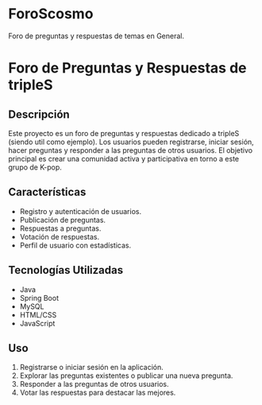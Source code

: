 # ForoScosmo
Foro de preguntas y respuestas de temas en General.
# Foro de Preguntas y Respuestas de tripleS

## Descripción

Este proyecto es un foro de preguntas y respuestas dedicado a tripleS (siendo util como ejemplo). Los usuarios pueden registrarse, iniciar sesión, hacer preguntas y responder a las preguntas de otros usuarios. El objetivo principal es crear una comunidad activa y participativa en torno a este grupo de K-pop.

## Características

- Registro y autenticación de usuarios.
- Publicación de preguntas.
- Respuestas a preguntas.
- Votación de respuestas.
- Perfil de usuario con estadísticas.

## Tecnologías Utilizadas

- Java
- Spring Boot
- MySQL
- HTML/CSS
- JavaScript

## Uso

1. Registrarse o iniciar sesión en la aplicación.
2. Explorar las preguntas existentes o publicar una nueva pregunta.
3. Responder a las preguntas de otros usuarios.
4. Votar las respuestas para destacar las mejores.

